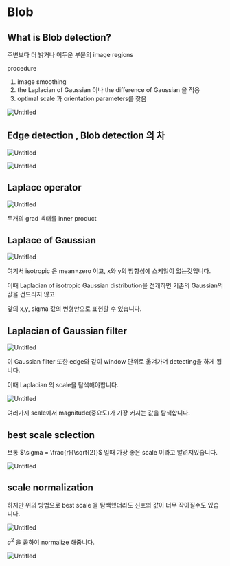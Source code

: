 # Blob

## What is Blob detection?

주변보다 더 밝거나 어두운 부분의 image regions

procedure

1. image smoothing
2. the Laplacian of Gaussian 이나 the difference of Gaussian 을 적용
3. optimal scale 과 orientation parameters를 찾음

![Untitled](../images/Blob/Untitled.png)

## Edge detection , Blob detection 의 차

![Untitled](../images/Blob/Untitled%201.png)

![Untitled](../images/Blob/Untitled%202.png)

## Laplace operator

![Untitled](../images/Blob/Untitled%203.png)

두개의 grad 벡터를 inner product

## Laplace of Gaussian

![Untitled](../images/Blob/Untitled%204.png)

여기서 isotropic 은 mean=zero 이고, x와 y의 방향성에 스케일이 없는것입니다.

이때 Laplacian of isotropic Gaussian distribution을 전개하면 기존의 Gaussian의 값을 건드리지 않고

앞의 x,y, sigma 값의 변형만으로 표현할 수 있습니다.

## Laplacian of Gaussian filter

![Untitled](../images/Blob/Untitled%205.png)

이 Gaussian filter 또한 edge와 같이 window 단위로 옮겨가며 detecting을 하게 됩니다.

이때 Laplacian 의 scale을 탐색해야합니다.

![Untitled](../images/Blob/Untitled%206.png)

여러가지 scale에서 magnitude(중요도)가 가장 커지는 값을 탐색합니다.

## best scale sclection

보통  $\sigma = \frac{r}{\sqrt{2}}$ 일때 가장 좋은 scale 이라고 알려져있습니다. 

![Untitled](../images/Blob/Untitled%207.png)

## scale normalization

하지만 위의 방법으로 best scale 을 탐색했더라도 신호의 값이 너무 작아질수도 있습니다.

![Untitled](../images/Blob/Untitled%208.png)

$\sigma^2$ 을 곱하여 normalize 해줍니다.

![Untitled](../images/Blob/Untitled%209.png)